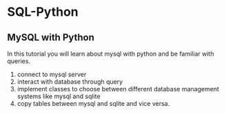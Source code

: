 # SQL-Python
MySQL with Python
---
In this tutorial you will learn about mysql with python and be familiar with queries.<br/>
1. connect to mysql server
2. interact with database through query
3. implement classes to choose between different database management systems like mysql and sqlite
4. copy tables between mysql and sqlite and vice versa.

